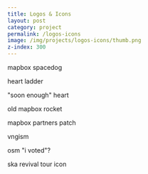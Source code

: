 ```yaml
---
title: Logos & Icons
layout: post
category: project
permalink: /logos-icons
image: /img/projects/logos-icons/thumb.png
z-index: 300
---
```


mapbox spacedog

heart ladder

"soon enough" heart

old mapbox rocket

mapbox partners patch

vngism

osm "i voted"?

ska revival tour icon